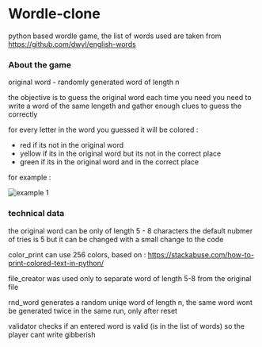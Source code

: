 # Wordle-clone

python based wordle game,
the list of words used are taken from https://github.com/dwyl/english-words

### About the game
original word - randomly generated word of length n

the objective is to guess the original word
each time you need you need to write a word of the same lengeth
and gather enough clues to guess the correctly

for every letter in the word you guessed it will be colored : 
- red if its not in the original word
- yellow if its in the original word but its not in the correct place
- green if its in the original word and in the correct place

for example : 

![example 1](https://user-images.githubusercontent.com/120199463/222119217-b392d309-b755-4a0d-9b3a-dbd94903a125.png)



### technical data 
the original word can be only of length 5 - 8 characters
the default nubmer of tries is 5 but it can be changed with a small change to the code

color_print can use 256 colors, based on : https://stackabuse.com/how-to-print-colored-text-in-python/

file_creator was used only to separate word of length 5-8 from the original file

rnd_word generates a random uniqe word of length n, the same word wont be generated 
twice in the same run, only after reset

validator checks if an entered word is valid (is in the list of words) so the player cant write gibberish 
